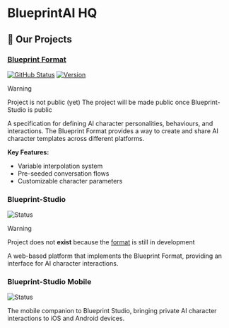 # BlueprintAI HQ

## 🚀 Our Projects

### [Blueprint Format](https://github.com/blueprint-ai-hq/blueprint-format)
[![GitHub Status](https://img.shields.io/badge/status-beta-orange)](https://github.com/blueprint-ai-hq/blueprint-format)
[![Version](https://img.shields.io/badge/version-0.1.0--beta-blue)](https://github.com/blueprint-ai-hq/blueprint-format)

> [!WARNING]
> Project is not public (yet)
> The project will be made public once Blueprint-Studio is public

A specification for defining AI character personalities, behaviours, and interactions. The Blueprint Format provides a way to create and share AI character templates across different platforms.

**Key Features:**
- Variable interpolation system
- Pre-seeded conversation flows
- Customizable character parameters

### Blueprint-Studio
![Status](https://img.shields.io/badge/status-does%20not%20exist-ff0000)

> [!WARNING]
> Project does not **exist** because the [format](https://github.com/blueprint-ai-hq/blueprint-format) is still in development

A web-based platform that implements the Blueprint Format, providing an interface for AI character interactions.

### Blueprint-Studio Mobile
![Status](https://img.shields.io/badge/status-does%20not%20exist-ff0000)

The mobile companion to Blueprint Studio, bringing private AI character interactions to iOS and Android devices.
